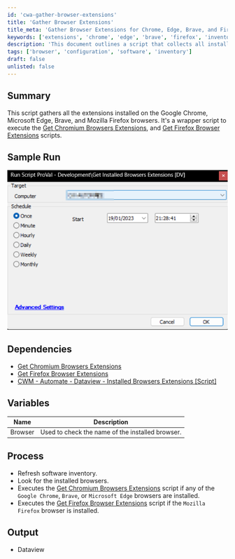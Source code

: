 ```yaml
---
id: 'cwa-gather-browser-extensions'
title: 'Gather Browser Extensions'
title_meta: 'Gather Browser Extensions for Chrome, Edge, Brave, and Firefox'
keywords: ['extensions', 'chrome', 'edge', 'brave', 'firefox', 'inventory']
description: 'This document outlines a script that collects all installed extensions from Google Chrome, Microsoft Edge, Brave, and Mozilla Firefox browsers. It acts as a wrapper to execute existing scripts for gathering browser extensions and provides a process for refreshing software inventory and checking for installed browsers.'
tags: ['browser', 'configuration', 'software', 'inventory']
draft: false
unlisted: false
---
```

## Summary

This script gathers all the extensions installed on the Google Chrome, Microsoft Edge, Brave, and Mozilla Firefox browsers. It's a wrapper script to execute the [Get Chromium Browsers Extensions](https://proval.itglue.com/DOC-5078775-11896849), and [Get Firefox Browser Extensions](https://proval.itglue.com/DOC-5078775-11896863) scripts.

## Sample Run

![Sample Run](../../../static/img/Get-Installed-Browsers-Extensions-DV/image_1.png)

## Dependencies

- [Get Chromium Browsers Extensions](https://proval.itglue.com/DOC-5078775-11896849)
- [Get Firefox Browser Extensions](https://proval.itglue.com/DOC-5078775-11896863)
- [CWM - Automate - Dataview - Installed Browsers Extensions [Script]](https://proval.itglue.com/DOC-5078775-11896883)

## Variables

| Name    | Description                                        |
|---------|----------------------------------------------------|
| Browser | Used to check the name of the installed browser.   |

## Process

- Refresh software inventory.
- Look for the installed browsers.
- Executes the [Get Chromium Browsers Extensions](https://proval.itglue.com/DOC-5078775-11896849) script if any of the `Google Chrome`, `Brave`, or `Microsoft Edge` browsers are installed.
- Executes the [Get Firefox Browser Extensions](https://proval.itglue.com/DOC-5078775-11896863) script if the `Mozilla Firefox` browser is installed.

## Output

- Dataview



